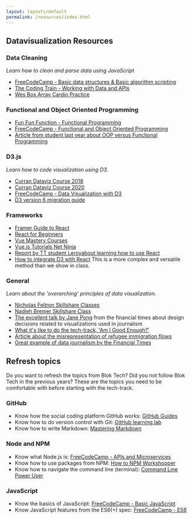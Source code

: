 ```yaml
---
layout: layouts/default
permalink: /resources/index.html
---
```


## Datavisualization Resources

### Data Cleaning
_Learn how to clean and parse data using JavaScript_
* [FreeCodeCamp - Basic data structures & Basic algorithm scripting](https://www.freecodecamp.org/)
* [The Coding Train - Working with Data and APIs](https://www.youtube.com/playlist?list=PLRqwX-V7Uu6YxDKpFzf_2D84p0cyk4T7X)
* [Wes Bos Array Cardio Practice](https://www.youtube.com/watch?v=HB1ZC7czKRs)

### Functional and Object Oriented Programming
* [Fun Fun Function - Functional Programming](https://www.youtube.com/watch?v=BMUiFMZr7vk)
* [FreeCodeCamp - Functional and Object Oriented Programming](https://www.freecodecamp.org/)
* [Article from student last year about OOP versus Functional Programming](https://squeezydough.github.io/weekly-nerd-1920/blogs/programming-paradigms.html)

### D3.js
_Learn how to code visualization using D3._
* [Curran Dataviz Course 2018](https://github.com/curran/dataviz-course-2018)
* [Curran Dataviz Course 2020](https://datavis.tech/datavis-2020/)
* [FreeCodeCamp - Data Visualization with D3](https://www.freecodecamp.org/learn/)
* [D3 version 6 migration guide](https://observablehq.com/@d3/d3v6-migration-guide)

### Frameworks

* [Framer Guide to React](https://www.framer.com/books/framer-guide-to-react/)
* [React for Beginners](https://reactforbeginners.com/)
* [Vue Mastery Courses](https://www.vuemastery.com/courses/intro-to-vue-js/vue-instance/)
* [Vue.js Tutorials Net Ninja](https://www.youtube.com/watch?v=5LYrN_cAJoA)
* [Report by TT student Leroyabout learning how to use React](https://squeezydough.github.io/weekly-nerd-1920/blogs/react.html)
* [How to integrate D3 with React](https://medium.com/@Elijah_Meeks/interactive-applications-with-react-d3-f76f7b3ebc71#:~:text=The%20challenge%20of%20integrating%20D3,cold%2C%20dead%20hands%E2%80%9D%20moments.) This is a more complex and versatile method than we show in class.

### General
_Learn about the 'overarching' principles of data visualization._
* [Nicholas Feltron Skillshare Classes](https://www.skillshare.com/user/feltron)
* [Nadieh Bremer Skillshare Class](https://www.skillshare.com/classes/Data-Visualization-Customizing-Charts-for-Beauty-Impact/84030568)
* [The excellent talk by Jane Pong](https://www.youtube.com/watch?v=a7G_pwoR4xc&feature=youtu.be&ab_channel=GraphicHunters) from the financial times about design decisions related to visualizations used in journalism
* [What it's like to do the tech-track, 'Am I Good Enough?'](https://joanpadolina.github.io/weekly-nerd-1920/pages/reflection.html)
* [Article about the misrepresentation of refugee immigration flows](https://decorrespondent.nl/11351/zo-maken-kaarten-in-de-media-ons-onbewust-negatiever-over-migranten/904111134201-e810dce5)
* [Great example of data journalism by the Financial Times](https://ig.ft.com/coronavirus-chart/?areas=usa&areas=gbr&areasRegional=usny&areasRegional=usca&areasRegional=usfl&areasRegional=ustx&byDate=0&cumulative=0&logScale=1&perMillion=0&values=deaths)

## Refresh topics

Do you want to refresh the topics from Blok Tech? Did you not follow Blok Tech in the previous years? These are the topics you need to be comfortable with before starting with the tech-track.

### GitHub

* Know how the social coding platform GitHub works: [GitHub Guides](https://guides.github.com/)
* Know how to do version control with Git: [GitHub learning lab](https://lab.github.com/)
* Know how to write Markdown: [Mastering Markdown](https://masteringmarkdown.com/)

### Node and NPM
* Know what Node.js is: [FreeCodeCamp - APIs and Microservices](https://www.freecodecamp.org/)
* Know how to use packages from NPM: [How to NPM Workshopper](https://github.com/workshopper/how-to-npm)
* Know how to navigate the command line (terminal): [Command Line Power User](https://commandlinepoweruser.com/)

### JavaScript
* Know the basics of JavaScript: [FreeCodeCamp - Basic JavaScript](https://www.freecodecamp.org/)
* Know JavaScript features from the ES6(+) spec: [FreeCodeCamp - ES6](https://www.freecodecamp.org/)


